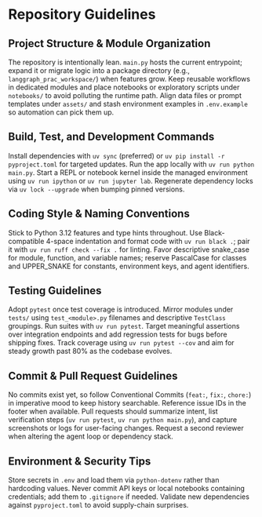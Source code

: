 # Repository Guidelines

## Project Structure & Module Organization
The repository is intentionally lean. `main.py` hosts the current entrypoint; expand it or migrate logic into a package directory (e.g., `langgraph_prac_workspace/`) when features grow. Keep reusable workflows in dedicated modules and place notebooks or exploratory scripts under `notebooks/` to avoid polluting the runtime path. Align data files or prompt templates under `assets/` and stash environment examples in `.env.example` so automation can pick them up.

## Build, Test, and Development Commands
Install dependencies with `uv sync` (preferred) or `uv pip install -r pyproject.toml` for targeted updates. Run the app locally with `uv run python main.py`. Start a REPL or notebook kernel inside the managed environment using `uv run ipython` or `uv run jupyter lab`. Regenerate dependency locks via `uv lock --upgrade` when bumping pinned versions.

## Coding Style & Naming Conventions
Stick to Python 3.12 features and type hints throughout. Use Black-compatible 4-space indentation and format code with `uv run black .`; pair it with `uv run ruff check --fix .` for linting. Favor descriptive snake_case for module, function, and variable names; reserve PascalCase for classes and UPPER_SNAKE for constants, environment keys, and agent identifiers.

## Testing Guidelines
Adopt `pytest` once test coverage is introduced. Mirror modules under `tests/` using `test_<module>.py` filenames and descriptive `TestClass` groupings. Run suites with `uv run pytest`. Target meaningful assertions over integration endpoints and add regression tests for bugs before shipping fixes. Track coverage using `uv run pytest --cov` and aim for steady growth past 80% as the codebase evolves.

## Commit & Pull Request Guidelines
No commits exist yet, so follow Conventional Commits (`feat:`, `fix:`, `chore:`) in imperative mood to keep history searchable. Reference issue IDs in the footer when available. Pull requests should summarize intent, list verification steps (`uv run pytest`, `uv run python main.py`), and capture screenshots or logs for user-facing changes. Request a second reviewer when altering the agent loop or dependency stack.

## Environment & Security Tips
Store secrets in `.env` and load them via `python-dotenv` rather than hardcoding values. Never commit API keys or local notebooks containing credentials; add them to `.gitignore` if needed. Validate new dependencies against `pyproject.toml` to avoid supply-chain surprises.
